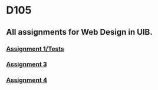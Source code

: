 # D105
## All assignments for Web Design in UIB.
### [Assignment 1/Tests](https://github.com/jhaos/Web-Design-D105/tree/master/p1)
### [Assignment 3](https://github.com/jhaos/Web-Design-D105/tree/master/p3)
### [Assignment 4](https://github.com/jhaos/Web-Design-D105/tree/master/p4)